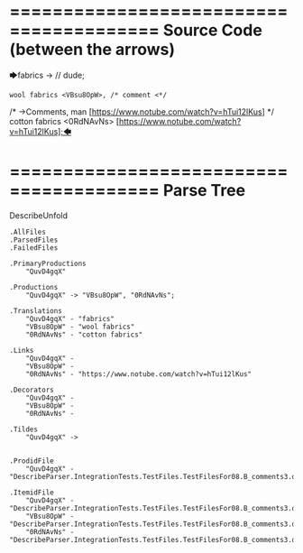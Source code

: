 ========================================
Source Code (between the arrows)
========================================

🡆fabrics <QuvD4gqX> ->        // dude;

    wool fabrics <VBsu8OpW>, /* comment <*/
/* ->Comments, man [https://www.notube.com/watch?v=hTui12lKus] */     cotton fabrics <0RdNAvNs> [https://www.notube.com/watch?v=hTui12lKus];🡄

========================================
Parse Tree
========================================
DescribeUnfold

    .AllFiles
    .ParsedFiles
    .FailedFiles

    .PrimaryProductions
        "QuvD4gqX" 

    .Productions
        "QuvD4gqX" -> "VBsu8OpW", "0RdNAvNs";

    .Translations
        "QuvD4gqX" - "fabrics"
        "VBsu8OpW" - "wool fabrics"
        "0RdNAvNs" - "cotton fabrics"

    .Links
        "QuvD4gqX" - 
        "VBsu8OpW" - 
        "0RdNAvNs" - "https://www.notube.com/watch?v=hTui12lKus"

    .Decorators
        "QuvD4gqX" - 
        "VBsu8OpW" - 
        "0RdNAvNs" - 

    .Tildes
        "QuvD4gqX" -> 


    .ProdidFile
        "QuvD4gqX" - "DescribeParser.IntegrationTests.TestFiles.TestFilesFor08.B_comments3.ds"

    .ItemidFile
        "QuvD4gqX" - "DescribeParser.IntegrationTests.TestFiles.TestFilesFor08.B_comments3.ds"
        "VBsu8OpW" - "DescribeParser.IntegrationTests.TestFiles.TestFilesFor08.B_comments3.ds"
        "0RdNAvNs" - "DescribeParser.IntegrationTests.TestFiles.TestFilesFor08.B_comments3.ds"

